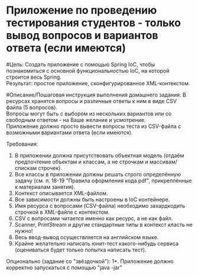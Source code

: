 # Приложение по проведению тестирования студентов - только вывод вопросов и вариантов ответа (если имеются)

#Цель:
Создать приложение с помощью Spring IoC, чтобы познакомиться с основной функциональностью IoC, на которой строится весь Spring.</br>
Результат: простое приложение, сконфигурированное XML-контекстом.

#Описание/Пошаговая инструкция выполнения домашнего задания:
В ресурсах хранятся вопросы и различные ответы к ним в виде CSV файла (5 вопросов).</br>
Вопросы могут быть с выбором из нескольких вариантов или со свободным ответом - на Ваше желание и усмотрение.</br>
Приложение должно просто вывести вопросы теста из CSV-файла с возможными вариантами ответа (если имеются).</br>

Требования:
1. В приложении должна присутствовать объектная модель (отдаём предпочтение объектам и классам, а не строчкам и массивам/спискам строчек).
2. Все классы в приложении должны решать строго определённую задачу (см. п. 18-19 "Правила оформления кода.pdf", прикреплённые к материалам занятия).
3. Контекст описывается XML-файлом.
4. Все зависимости должны быть настроены в IoC контейнере.
5. Имя ресурса с вопросами (CSV-файла) необходимо захардкодить строчкой в XML-файле с контекстом.
6. CSV с вопросами читается именно как ресурс, а не как файл.
7. Scanner, PrintStream и другие стандартные типы в контекст класть не нужно!
8. Весь ввод-вывод осуществляется на английском языке.
9. Крайне желательно написать юнит-тест какого-нибудь сервиса (оцениваться будет только попытка написать тест).

Опционально (задание со "звёздочкой"): 1*. Приложение должно корректно запускаться с помощью "java -jar" 

